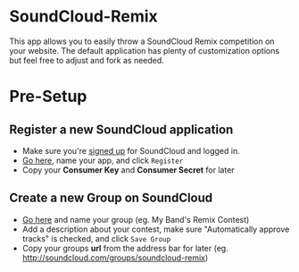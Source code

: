# SoundCloud-Remix

This app allows you to easily throw a SoundCloud Remix competition on your website. The default application has plenty of customization options but feel free to adjust and fork as needed.

# Pre-Setup

## Register a new SoundCloud application

* Make sure you're [signed up](http://soundcloud.com/signup) for SoundCloud and logged in.
* [Go here](http://soundcloud.com/you/apps/new), name your app, and click `Register`
* Copy your **Consumer Key** and **Consumer Secret** for later

## Create a new Group on SoundCloud

* [Go here](http://soundcloud.com/groups/new) and name your group (eg. My Band's Remix Contest)
* Add a description about your contest, make sure "Automatically approve tracks" is checked, and click `Save Group`
* Copy your groups **url** from the address bar for later (eg. http://soundcloud.com/groups/soundcloud-remix)